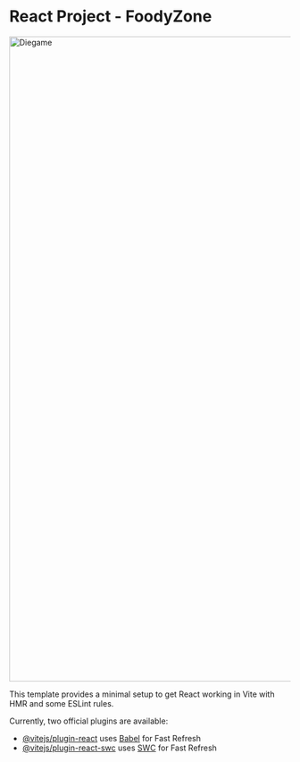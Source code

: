 # React Project - FoodyZone
<img width="1154" alt="Diegame" src="https://github.com/evj6666/FoodyZone/assets/121512966/49116b0e-8de5-452c-a915-0dbfffa66ddd">


This template provides a minimal setup to get React working in Vite with HMR and some ESLint rules.

Currently, two official plugins are available:

- [@vitejs/plugin-react](https://github.com/vitejs/vite-plugin-react/blob/main/packages/plugin-react/README.md) uses [Babel](https://babeljs.io/) for Fast Refresh
- [@vitejs/plugin-react-swc](https://github.com/vitejs/vite-plugin-react-swc) uses [SWC](https://swc.rs/) for Fast Refresh
